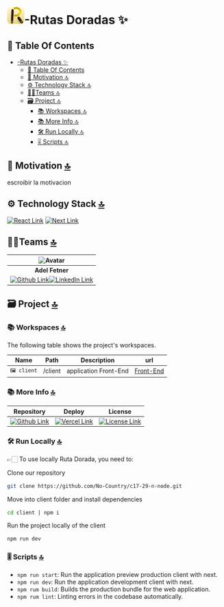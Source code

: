 # ![Logo](/server/src/assets/img/logo.png)-Rutas Doradas ✨

## 📔 Table Of Contents

- [-Rutas Doradas ✨](#-rutas-doradas-)
  - [📔 Table Of Contents](#-table-of-contents)
  - [👀 Motivation 🔝](#-motivation-)
  - [⚙️ Technology Stack 🔝](#️-technology-stack-)
  - [🤵‍♂️Teams 🔝](#️teams-)
  - [🗃️ Project 🔝](#️-project-)
    - [📚 Workspaces 🔝](#-workspaces-)
    - [📚 More Info 🔝](#-more-info-)
    - [🛠️ Run Locally 🔝](#️-run-locally-)
    - [🎚️ Scripts 🔝](#️-scripts-)

## 👀 Motivation [🔝](#-rutas-doradas-)

escroibir la motivacion

## ⚙️ Technology Stack [🔝](#-rutas-doradas-)

[![React Link](  https://img.shields.io/badge/React-20232A?style=for-the-badge&logo=react&logoColor=61DAFB 'React Link')](https://react.dev/) [![Next Link](https://img.shields.io/badge/next%20js-000000?style=for-the-badge&logo=nextdotjs&logoColor=white 'Next Link')](https://nextjs.org/)

## 🤵‍♂️Teams [🔝](#-rutas-doradas-)

| ![Avatar](https://avatars.githubusercontent.com/u/77463982?s=96&v=4) |
|:-:|
| **Adel Fetner** |
|[![Github Link](https://img.shields.io/badge/github-%23121011.svg?&style=for-the-badge&logo=github&logoColor=white 'Github Link')](https://github.com/AdelFetner)[![LinkedIn Link](https://img.shields.io/badge/linkedin%20-%230077B5.svg?&style=for-the-badge&logo=linkedin&logoColor=white 'LinkedIn Link')](https://www.linkedin.com/in/adelfetner) |

## 🗃️ Project [🔝](#-rutas-doradas-)

### 📚 Workspaces [🔝](#-rutas-doradas-)

The following table shows the project's workspaces.

| Name | Path | Description | url |
| :-: | :-: | :-: | :-: |
| `🖼️ client` | /client    | application Front-End    |[Front-End](https://rutasdoradas.vercel.app/) |

### 📚 More Info [🔝](#-rutas-doradas-)

| Repository | Deploy |  License |
|:-: | :-: | :-:|
|[![Github Link](https://img.shields.io/badge/github-%23121011.svg?&style=for-the-badge&logo=github&logoColor=white 'Github Link')](https://github.com/No-Country/c17-29-n-node) | [![Vercel Link](https://img.shields.io/badge/Vercel-000000?style=for-the-badge&logo=vercel&logoColor=white 'Vercel Link')](https://vercel.com/) | [![License Link](https://img.shields.io/badge/MIT-FF0000?style=for-the-badge&logo=amazoniam&logoColor=white 'MongoBD Link')](./LICENSE.MD)|

### 🛠️ Run Locally [🔝](#-rutas-doradas-)

👉🏻 To use locally Ruta Dorada, you need to:

Clone our repository

```sh
git clone https://github.com/No-Country/c17-29-n-node.git
```

Move into client folder and install dependencies

```sh
cd client | npm i
```

Run the project locally of the client

```sh
npm run dev
```

### 🎚️ Scripts [🔝](#-rutas-doradas-)

- `npm run start`: Run the application preview production client with next.
- `npm run dev`: Run the application development client with next.
- `npm rum build`: Builds the production bundle for the web application.
- `npm rum lint`: Linting errors in the codebase automatically.
